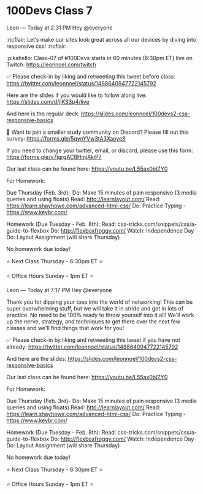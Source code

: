 # 100Devs Class 7

Leon — Today at 2:31 PM
Hey @everyone

:ricflair: Let’s make our sites look great across all our devices by diving into responsive css!  :ricflair: 

:pikahello: Class-07 of #100Devs starts in 60 minutes (6:30pm ET) live on Twitch: https://leonnoel.com/twitch


✅ Please check-in by liking and retweeting this tweet before class: https://twitter.com/leonnoel/status/1488640947722145792


Here are the slides if you would like to follow along live: https://slides.com/d/jlKS3p4/live

And here is the regular deck: https://slides.com/leonnoel/100devs2-css-responsive-basics

🚨 Want to join a smaller study community on Discord? Please fill out this survey: https://forms.gle/5qvnYVw3tA3Xaoye8

If you need to change your twitter, email, or discord, please use this form: https://forms.gle/v7jgrgAC8HmjAkiP7

Our last class can be found here: https://youtu.be/L55ax0blZY0

For Homework: 

Due Thursday (Feb. 3rd)- 
Do: Make 15 minutes of pain responsive (3 media queries and using floats)
Read: http://learnlayout.com/
Read: https://learn.shayhowe.com/advanced-html-css/
Do: Practice Typing - https://www.keybr.com/

Homework (Due Tuesday - Feb. 8th):
Read: css-tricks.com/snippets/css/a-guide-to-flexbox
Do: http://flexboxfroggy.com/
Watch: Independence Day
Do: Layout Assignment (will share Thursday)

No homework due today!


⭐ Next Class Thursday - 6:30pm ET ⭐ 

⭐ Office Hours Sunday - 1pm ET ⭐




Leon — Today at 7:17 PM
Hey @everyone

Thank you for dipping your toes into the world of networking! This can be super overwhelming stuff, but we will take it in stride and get in lots of practice. No need to be 100% ready to throw yourself into it all! We'll work up the nerve, strategy, and techniques to get there over the next few classes and we'll find things that work for you! 

✅ Please check-in by liking and retweeting this tweet if you have not already: https://twitter.com/leonnoel/status/1488640947722145792

And here are the slides: https://slides.com/leonnoel/100devs2-css-responsive-basics

Our last class can be found here: https://youtu.be/L55ax0blZY0

For Homework: 

Due Thursday (Feb. 3rd)- 
Do: Make 15 minutes of pain responsive (3 media queries and using floats)
Read: http://learnlayout.com/
Read: https://learn.shayhowe.com/advanced-html-css/
Do: Practice Typing - https://www.keybr.com/

Homework (Due Tuesday - Feb. 8th):
Read: css-tricks.com/snippets/css/a-guide-to-flexbox
Do: http://flexboxfroggy.com/
Watch: Independence Day
Do: Layout Assignment (will share Thursday)

No homework due today!

⭐ Next Class Thursday - 6:30pm ET  ⭐ 

⭐ Office Hours Sunday - 1pm ET ⭐